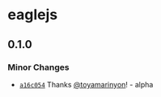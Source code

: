 # eaglejs

## 0.1.0

### Minor Changes

- [`a16c054`](https://github.com/toyamarinyon/eagle/commit/a16c054c8b12cad991ca1d72a4ff2ca133a3d6fc) Thanks [@toyamarinyon](https://github.com/toyamarinyon)! - alpha
